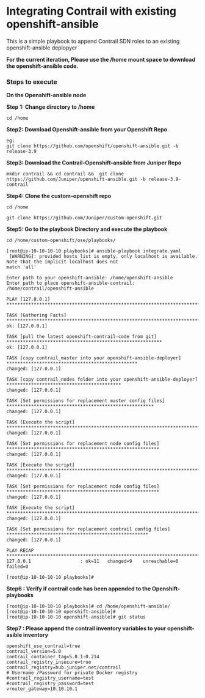 # Integrating Contrail with existing openshift-ansible

This is a simple playbook to append Contrail SDN roles to an existing openshift-ansible deplopyer

**For the current iteration, Please use the /home mount space to download the openshift-ansible code.** 


### Steps to execute 

**On the Openshift-ansible node**

**Step 1: Change directory to /home**
```
cd /home
```

**Step2: Download Openshift-ansible from your Openshift Repo**

```
eg:
git clone https://github.com/openshift/openshift-ansible.git -b release-3.9
```

**Step3: Download the Contrail-Openshift-ansible from Juniper Repo**
```
mkdir contrail && cd contrail &&  git clone https://github.com/Juniper/openshift-ansible.git -b release-3.9-contrail
```
**Step4: Clone the custom-openshift repo** 
```
cd /home

git clone https://github.com/Juniper/custom-openshift.git
```
**Step5: Go to the playbook Directory and execute the playbook** 


```
cd /home/custom-openshift/ose/playbooks/

[root@ip-10-10-10-10 playbooks]# ansible-playbook integrate.yaml 
 [WARNING]: provided hosts list is empty, only localhost is available. Note that the implicit localhost does not
match 'all'

Enter path to your openshift-ansible: /home/openshift-ansible
Enter path to place openshift-ansible-contrail: /home/contrail/openshift-ansible

PLAY [127.0.0.1] ************************************************************************************************

TASK [Gathering Facts] ******************************************************************************************
ok: [127.0.0.1]

TASK [pull the latest openshift-contrail-code from git] *********************************************************
ok: [127.0.0.1]

TASK [copy contrail_master into your openshift-ansible-deployer] ************************************************
changed: [127.0.0.1]

TASK [copy contrail_nodes folder into your openshift-ansible-deployer] ******************************************
changed: [127.0.0.1]

TASK [Set permissions for replacement master config files] ******************************************************
changed: [127.0.0.1]

TASK [Execute the script] ***************************************************************************************
changed: [127.0.0.1]

TASK [Set permissions for replacement node config files] ********************************************************
changed: [127.0.0.1]

TASK [Execute the script] ***************************************************************************************
changed: [127.0.0.1]

TASK [Set permissions for replacement node config files] ********************************************************
changed: [127.0.0.1]

TASK [Execute the script] ***************************************************************************************
changed: [127.0.0.1]

TASK [Set permissions for replacement contrail config files] ****************************************************
changed: [127.0.0.1]

PLAY RECAP ******************************************************************************************************
127.0.0.1                  : ok=11   changed=9    unreachable=0    failed=0   

[root@ip-10-10-10-10 playbooks]#
```

**Step6 : Verify if contrail code has been appended to the Openshift-playbooks**

```
[root@ip-10-10-10-10 playbooks]# cd /home/openshift-ansible/
[root@ip-10-10-10-10 openshift-ansible]# 
[root@ip-10-10-10-10 openshift-ansible]# git status
```

**Step7 : Please append the contrail inventory variables to your openshift-asible inventory**
```
openshift_use_contrail=true
contrail_version=5.0
contrail_container_tag=5.0.1-0.214
contrail_registry_insecure=true
contrail_registry=hub.juniper.net/contrail
# Username /Password for private Docker registry
#contrail_registry_username=test
#contrail_registry_password=test
vrouter_gateway=10.10.10.1

```
